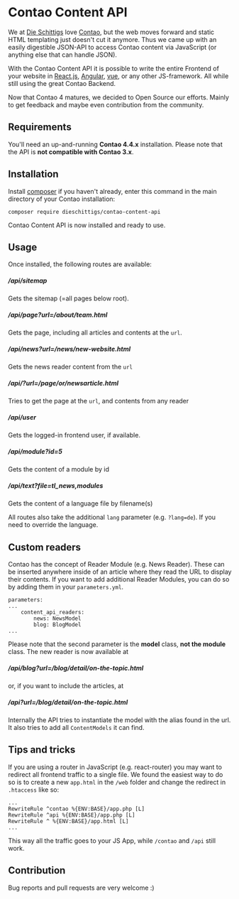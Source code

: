 # Contao Content API

We at [Die Schittigs](http://www.dieschittigs.de) love
[Contao](https://contao.org/de/), but the web moves
forward and static HTML templating just doesn't cut it anymore. Thus we came up
with an easily digestible JSON-API to access Contao content via JavaScript
(or anything else that can handle JSON).

With the Contao Content API it is possible to write the entire Frontend of your
website in [React.js](https://facebook.github.io/react/), [Angular](https://angular.io/), [vue](https://vuejs.org/), or any other
JS-framework. All while still using the great Contao Backend.

Now that Contao 4 matures, we decided to Open Source our efforts. Mainly to get
feedback and maybe even contribution from the community.

## Requirements

You'll need an up-and-running **Contao 4.4.x** installation.
Please note that the API is **not compatible with Contao 3.x**.

## Installation

Install [composer](https://getcomposer.org) if you haven't already,
enter this command in the main directory of your Contao installation:

    composer require dieschittigs/contao-content-api

Contao Content API is now installed and ready to use.

## Usage

Once installed, the following routes are available:

##### /api/sitemap

Gets the sitemap (=all pages below root).

##### /api/page?url=/about/team.html

Gets the page, including all articles and contents at the `url`.

##### /api/news?url=/news/new-website.html

Gets the news reader content from the `url`

##### /api/?url=/page/or/newsarticle.html

Tries to get the page at the `url`, and contents from any reader

##### /api/user

Gets the logged-in frontend user, if available.

##### /api/module?id=5

Gets the content of a module by id

##### /api/text?file=tl_news,modules

Gets the content of a language file by filename(s)

All routes also take the additional `lang` parameter (e.g. `?lang=de`). If you
need to override the language.

## Custom readers

Contao has the concept of Reader Module (e.g. News Reader). These can be
inserted anywhere inside of an article where they read the URL to display
their contents. If you want to add additional Reader Modules, you can do
so by adding them in your `parameters.yml`.

    parameters:
    ...
        content_api_readers:
            news: NewsModel
            blog: BlogModel
    ...

Please note that the second parameter is the **model** class, **not the module**
class. The new reader is now available at

##### /api/blog?url=/blog/detail/on-the-topic.html

or, if you want to include the articles, at

##### /api?url=/blog/detail/on-the-topic.html

Internally the API tries to instantiate the model with the alias found in the url.
It also tries to add all `ContentModels` it can find.

## Tips and tricks

If you are using a router in JavaScript (e.g. react-router) you may want to redirect
all frontend traffic to a single file. We found the easiest way to do so is to
create a new `app.html` in the `/web` folder and change the redirect in `.htaccess`
like so:

    ...
    RewriteRule ^contao %{ENV:BASE}/app.php [L]
    RewriteRule ^api %{ENV:BASE}/app.php [L]
    RewriteRule ^ %{ENV:BASE}/app.html [L]
    ...

This way all the traffic goes to your JS App, while `/contao` and `/api` still work.

## Contribution

Bug reports and pull requests are very welcome :)
